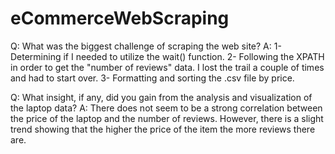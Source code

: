 # eCommerceWebScraping

Q: What was the biggest challenge of scraping the web site?
A: 1- Determining if I needed to utilize the wait() function.
   2- Following the XPATH in order to get the "number of reviews" data.  I lost the trail a couple of times and had to start over.
   3- Formatting and sorting the .csv file by price.

Q: What insight, if any, did you gain from the analysis and visualization of the laptop data?
A: There does not seem to be a strong correlation between the price of the laptop and the number of reviews.
However, there is a slight trend showing that the higher the price of the item the more reviews there are.
